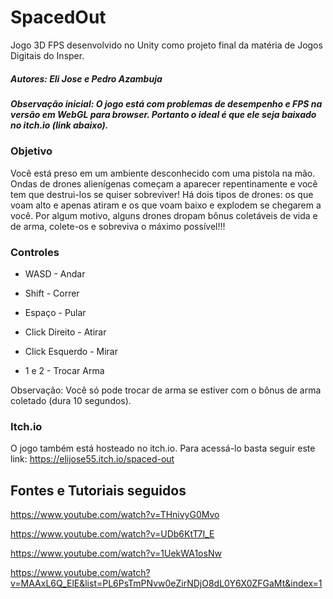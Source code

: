 # SpacedOut

Jogo 3D FPS desenvolvido no Unity como projeto final da matéria de Jogos Digitais do Insper.

##### Autores:   Eli Jose e Pedro Azambuja

##### Observação inicial: O jogo está com problemas de desempenho e FPS na versão em WebGL para browser. Portanto o ideal é que ele seja baixado no itch.io (link abaixo).

### Objetivo
Você está preso em um ambiente desconhecido com uma pistola na mão. Ondas de drones alienígenas começam a aparecer repentinamente e você tem que destrui-los se quiser sobreviver! Há dois tipos de drones: os que voam alto e apenas atiram e os que voam baixo e explodem se chegarem a você.  Por algum motivo, alguns drones dropam bônus coletáveis de vida e de arma, colete-os e sobreviva o máximo possível!!!

### Controles

- WASD - Andar

- Shift - Correr

- Espaço - Pular

- Click Direito - Atirar

- Click Esquerdo - Mirar

- 1 e 2 - Trocar Arma

Observação: Você só pode trocar de arma se estiver com o bônus de arma coletado (dura 10 segundos).

### Itch.io

O jogo também está hosteado no itch.io. Para acessá-lo basta seguir este link:
https://elijose55.itch.io/spaced-out

## Fontes e Tutoriais seguidos

https://www.youtube.com/watch?v=THnivyG0Mvo

https://www.youtube.com/watch?v=UDb6KtT7I_E

https://www.youtube.com/watch?v=1UekWA1osNw

https://www.youtube.com/watch?v=MAAxL6Q_ElE&list=PL6PsTmPNvw0eZirNDjO8dL0Y6X0ZFGaMt&index=1



